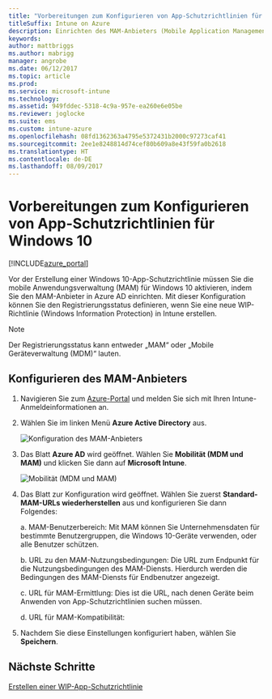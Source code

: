 ```yaml
---
title: "Vorbereitungen zum Konfigurieren von App-Schutzrichtlinien für Windows 10"
titleSuffix: Intune on Azure
description: Einrichten des MAM-Anbieters (Mobile Application Management) in Azure AD
keywords: 
author: mattbriggs
ms.author: mabrigg
manager: angrobe
ms.date: 06/12/2017
ms.topic: article
ms.prod: 
ms.service: microsoft-intune
ms.technology: 
ms.assetid: 949fddec-5318-4c9a-957e-ea260e6e05be
ms.reviewer: joglocke
ms.suite: ems
ms.custom: intune-azure
ms.openlocfilehash: 08fd1362363a4795e5372431b2000c97273caf41
ms.sourcegitcommit: 2ee1e8248814d74cef80b609a8e43f59fa0b2618
ms.translationtype: HT
ms.contentlocale: de-DE
ms.lasthandoff: 08/09/2017
---
```

# <a name="get-ready-to-configure-app-protection-policies-for-windows-10"></a>Vorbereitungen zum Konfigurieren von App-Schutzrichtlinien für Windows 10

[!INCLUDE[azure_portal](./includes/azure_portal.md)]

Vor der Erstellung einer Windows 10-App-Schutzrichtlinie müssen Sie die mobile Anwendungsverwaltung (MAM) für Windows 10 aktivieren, indem Sie den MAM-Anbieter in Azure AD einrichten. Mit dieser Konfiguration können Sie den Registrierungsstatus definieren, wenn Sie eine neue WIP-Richtlinie (Windows Information Protection) in Intune erstellen.

> [!NOTE]
> Der Registrierungsstatus kann entweder „MAM“ oder „Mobile Geräteverwaltung (MDM)“ lauten.

## <a name="to-configure-the-mam-provider"></a>Konfigurieren des MAM-Anbieters

1.  Navigieren Sie zum [Azure-Portal](https://portal.azure.com/) und melden Sie sich mit Ihren Intune-Anmeldeinformationen an.

2.  Wählen Sie im linken Menü **Azure Active Directory** aus.

    ![Konfiguration des MAM-Anbieters](./media/mam-provider-sc-1.png)

3.  Das Blatt **Azure AD** wird geöffnet. Wählen Sie **Mobilität (MDM und MAM)** und klicken Sie dann auf **Microsoft Intune**.

    ![Mobilität (MDM und MAM)](./media/mam-provider-sc-1.png)

4.  Das Blatt zur Konfiguration wird geöffnet. Wählen Sie zuerst **Standard-MAM-URLs wiederherstellen** aus und konfigurieren Sie dann Folgendes:

    a.  MAM-Benutzerbereich: Mit MAM können Sie Unternehmensdaten für bestimmte Benutzergruppen, die Windows 10-Geräte verwenden, oder alle Benutzer schützen.

    b.  URL zu den MAM-Nutzungsbedingungen: Die URL zum Endpunkt für die Nutzungsbedingungen des MAM-Diensts. Hierdurch werden die Bedingungen des MAM-Diensts für Endbenutzer angezeigt.

    c.  URL für MAM-Ermittlung: Dies ist die URL, nach denen Geräte beim Anwenden von App-Schutzrichtlinien suchen müssen.

    d.  URL für MAM-Kompatibilität:

5.  Nachdem Sie diese Einstellungen konfiguriert haben, wählen Sie **Speichern**.

## <a name="next-steps"></a>Nächste Schritte

[Erstellen einer WIP-App-Schutzrichtlinie](windows-information-protection-policy-create.md)
